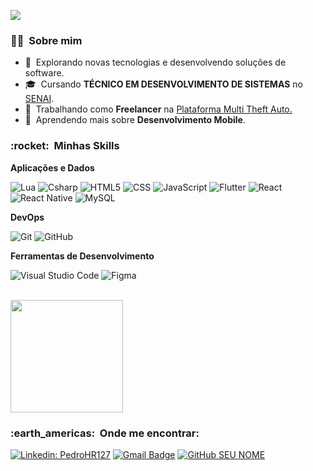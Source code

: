![](https://komarev.com/ghpvc/?username=PedroHR127&color=645CBB)

<h3> 👨‍🎓 &nbsp;Sobre mim </h3>

- 🤔 &nbsp;Explorando novas tecnologias e desenvolvendo soluções de software.
- 🎓 &nbsp;Cursando **TÉCNICO EM DESENVOLVIMENTO DE SISTEMAS** no <a href="[SENAI](https://www7.fiemg.com.br/SENAI)">SENAI</a>.
- 💼 &nbsp;Trabalhando como **Freelancer** na <a href="[LINK DA EMPRESA](https://multitheftauto.com/)">Plataforma Multi Theft Auto.</a>
- 🌱 &nbsp;Aprendendo mais sobre **Desenvolvimento Mobile**.

<h3> :rocket: &nbsp;Minhas Skills </h3>

**Aplicações e Dados**

  ![Lua](https://img.shields.io/badge/-Lua-333333?style=flat&logo=lua&logoColor=1572B6)
  ![Csharp](https://img.shields.io/badge/-Csharp-333333?style=flat&logo=csharp&logoColor=1572B6)
  ![HTML5](https://img.shields.io/badge/-HTML5-333333?style=flat&logo=HTML5)
  ![CSS](https://img.shields.io/badge/-CSS-333333?style=flat&logo=CSS3&logoColor=1572B6)
  ![JavaScript](https://img.shields.io/badge/-JavaScript-333333?style=flat&logo=javascript)
  ![Flutter](https://img.shields.io/badge/-Flutter-333333?style=flat&logo=Flutter)
  ![React](https://img.shields.io/badge/-React-333333?style=flat&logo=react)
  ![React Native](https://img.shields.io/badge/-React%20Native-333333?style=flat&logo=react)
  ![MySQL](https://img.shields.io/badge/-MySQL-333333?style=flat&logo=mysql)

**DevOps**

  ![Git](https://img.shields.io/badge/-Git-333333?style=flat&logo=git)
  ![GitHub](https://img.shields.io/badge/-GitHub-333333?style=flat&logo=github)

**Ferramentas de Desenvolvimento**

  ![Visual Studio Code](https://img.shields.io/badge/-Visual%20Studio%20Code-333333?style=flat&logo=visual-studio-code&logoColor=007ACC)
  ![Figma](https://img.shields.io/badge/-Figma-333333?style=flat&logo=figma&logoColor=007ACC)

<br/>

<a href="https://github.com/PedroHR127">
  <img height="180em" src="https://github-readme-stats.vercel.app/api?username=PedroHR127&theme=tokyonight&show_icons=true" />
</a>

<br/>

<h3> :earth_americas: &nbsp;Onde me encontrar: </h3> 

[![Linkedin: PedroHR127](https://img.shields.io/badge/-PedroHR127-blue?style=flat-square&logo=Linkedin&logoColor=white&link=linkedin.com/in/pedrohr127)](linkedin.com/in/pedrohr127)
[![Gmail Badge](https://img.shields.io/badge/-henriquepedroreis127@gmail.com-006bed?style=flat-square&logo=Gmail&logoColor=white&link=mailto:henriquepedroreis127@gmail.com)](mailto:henriquepedroreis127@gmail.com)
[![GitHub SEU NOME]( https://img.shields.io/github/followers/PedroHR127?label=follow&style=social)]([LINK-DO-SEU-GITHUB](https://github.com/PedroHR127))
